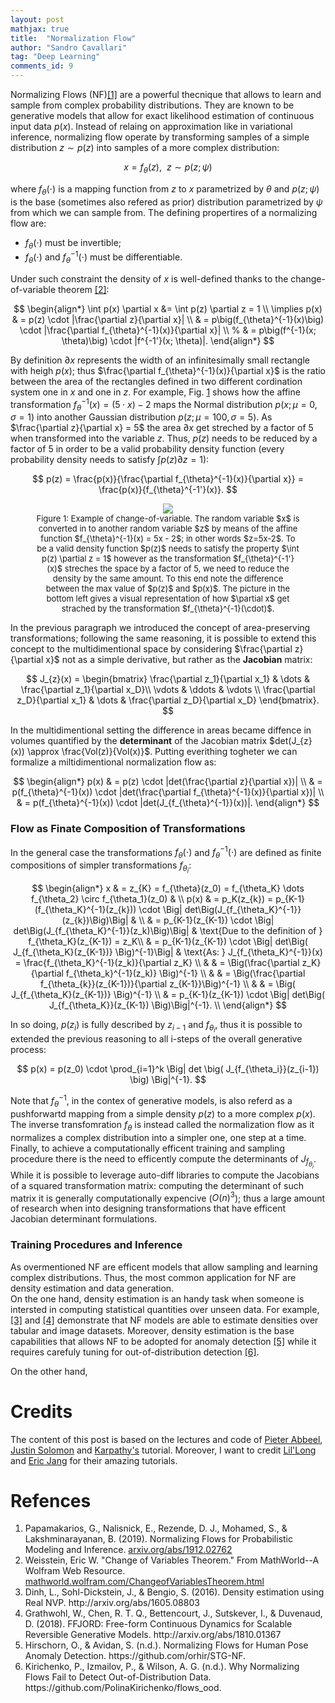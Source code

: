 ```yaml
---
layout: post
mathjax: true
title:  "Normalization Flow"
author: "Sandro Cavallari"
tag: "Deep Learning"
comments_id: 9
---
```


Normalizing Flows (NF)[[1]](#ref:normalization-flow-review) are a powerful thecnique that allows to learn and sample from complex probability distributions.
They are known to be generative models that allow for exact likelihood estimation of continuous input data $p(x)$.
Instead of relaing on approximation like in variational inference, normalizing flow operate by transforming samples of a simple distribution $z \sim p(z)$ into samples of a more complex distribution:

$$
x = f_{\theta}(z), ~~ z \sim p(z; \psi)
$$

where $f_{\theta}(\cdot)$ is a mapping function from $z$ to $x$ parametrized by $\theta$ and $p(z; \psi)$ is the base (sometimes also refered as prior) distribution parametrized by $\psi$ from which we can sample from.
The defining propertires of a normalizing flow are:
 - $f_{\theta}(\cdot)$ must be invertible;
 - $f_{\theta}(\cdot)$ and $f_{\theta}^{-1}(\cdot)$ must be differentiable.

Under such constraint the density of $x$ is well-defined thanks to the change-of-variable theorem [[2]](#ref:change-of-variable):

$$
\begin{align*}
    \int p(x) \partial x &= \int p(z) \partial z = 1 \\
    \implies p(x) & = p(z) \cdot |\frac{\partial z}{\partial x}| \\
    & = p\big(f_{\theta}^{-1}(x)\big) \cdot |\frac{\partial f_{\theta}^{-1}(x)}{\partial x}| \\
    % & = p\big(f^{-1}(x; \theta)\big) \cdot |f^{-1'}(x; \theta)|.
\end{align*}
$$

By definition $\partial x$ represents the width of an infinitesimally small rectangle with heigh $p(x)$; thus $\frac{\partial f_{\theta}^{-1}(x)}{\partial x}$ is the ratio between the area of the rectangles defined in two different cordination system one in $x$ and one in $z$.
For example, Fig. [1]($fig:change-of-variable) shows how the affine transformation $f_{\theta}^{-1}(x) = (5 \cdot x) - 2$ maps the Normal distribution $p(x; \mu=0, \sigma=1)$ into another Gaussian distribution $p(z; \mu=100, \sigma=5)$.
As $\frac{\partial z}{\partial x} = 5$ the area $\partial x$ get streched by a factor of 5 when transformed into the variable $z$. Thus, $p(z)$ needs to be reduced by a factor of 5 in order to be a valid probability density function (every probability density needs to satisfy $\int p(z) \partial z = 1$):

$$
p(z) = \frac{p(x)}{\frac{\partial f_{\theta}^{-1}(x)}{\partial x}} = \frac{p(x)}{f_{\theta}^{-1'}(x)}.
$$

<div style="text-align:center;" id="fig:change-of-variable">
    <figure>
        <img src="{{site.baseurl}}/assets/img/norm_flow/change-of-variable.png" style="max-width: 98%">
        <figcaption style="font-size:small;">
            Figure 1: Example of change-of-variable. The random variable $x$ is converted in to another random variable $z$ by means of the affine function $f_{\theta}^{-1}(x) = 5x - 2$; in other words $z=5x-2$.
            To be a valid density function $p(z)$ needs to satisfy the property $\int p(z) \partial z = 1$ however as the transformation $f_{\theta}^{-1'}(x)$ streches the space by a factor of 5, we need to reduce the density by the same amount.
            To this end note the difference between the max value of $p(z)$ and $p(x)$.
            The picture in the bottom left gives a visual representation of how $\partial x$ get strached by the transformation $f_{\theta}^{-1}(\cdot)$.
        </figcaption>
    </figure>
</div>


In the previous paragraph we introduced the concept of area-preserving transformations; following the same reasoning, it is possible to extend this concept to the multidimentional space by considering $\frac{\partial z}{\partial x}$ not as a simple derivative, but rather as the **Jacobian** matrix:

$$
J_{z}(x) = \begin{bmatrix} 
    \frac{\partial z_1}{\partial x_1} & \dots & \frac{\partial z_1}{\partial x_D}\\
    \vdots & \ddots &  \vdots \\
    \frac{\partial z_D}{\partial x_1} & \dots & \frac{\partial z_D}{\partial x_D}
\end{bmatrix}.
$$

In the multidimentional setting the difference in areas became diffence in volumes quantified by the **determinant** of the Jacobian matrix
$det(J_{z}(x)) \approx \frac{Vol(z)}{Vol(x)}$.
Putting everithing togheter we can formalize a miltidimentional normalization flow as:

$$
\begin{align*}
p(x) & = p(z) \cdot |det(\frac{\partial z}{\partial x})| \\
& = p(f_{\theta}^{-1}(x)) \cdot |det(\frac{\partial f_{\theta}^{-1}(x)}{\partial x})| \\
& = p(f_{\theta}^{-1}(x)) \cdot |det(J_{f_{\theta}^{-1}}(x))|.
\end{align*}
$$

### Flow as Finate Composition of Transformations

In the general case the transformations $f_{\theta}(\cdot)$ and $f_{\theta}^{-1}(\cdot)$ are defined as finite compositions of simpler transformations $f_{\theta_i}$:

$$
\begin{align*}
x & = z_{K} = f_{\theta}(z_0) = f_{\theta_K} \dots f_{\theta_2} \circ f_{\theta_1}(z_0) & \\
p(x) & = p_K(z_{k}) = p_{K-1}(f_{\theta_K}^{-1}(z_{k})) \cdot \Big| det\Big(J_{f_{\theta_K}^{-1}}(z_{k})\Big)\Big| & \\
& = p_{K-1}(z_{K-1}) \cdot \Big| det\Big(J_{f_{\theta_K}^{-1}}(z_k)\Big)\Big| & \text{Due to the definition of } f_{\theta_K}(z_{K-1}) = z_K\\
& = p_{K-1}(z_{K-1}) \cdot \Big| det\Big( J_{f_{\theta_K}(z_{K-1})} \Big)^{-1}\Big| & \text{As: } J_{f_{\theta_K}^{-1}}(x) = \frac{f_{\theta_K}^{-1}(z_k)}{\partial z_K} \\
& & = \Big(\frac{\partial z_K}{\partial f_{\theta_k}^{-1}(z_k)} \Big)^{-1} \\
& & = \Big(\frac{\partial f_{\theta_{k}}(z_{K-1})}{\partial z_{K-1}}\Big)^{-1} \\
& & = \Big( J_{f_{\theta_K}(z_{K-1})} \Big)^{-1} \\
& = p_{K-1}(z_{K-1}) \cdot \Big| det\Big( J_{f_{\theta_K}}(z_{K-1}) \Big)\Big|^{-1}. \\
\end{align*}
$$

In so doing, $p(z_i)$ is fully described by $z_{i-1}$ and $f_{\theta_i}$, thus it is possible to extended the previous reasoning to all i-steps of the overall generative process:

$$
p(x) = p(z_0) \cdot \prod_{i=1}^k \Big| det \big( J_{f_{\theta_i}}(z_{i-1}) \big) \Big|^{-1}.
$$

Note that $f_{\theta}^{-1}$, in the contex of generative models, is also referd as a pushforwartd mapping from a simple density $p(z)$ to a more complex $p(x)$.
The inverse transfomration $f_{\theta}$ is instead called the normalization flow as it normalizes a complex distribution into a simpler one, one step at a time.  
Finally, to achieve a computationally efficent training and sampling procedure there is the need to efficently compute the determinants of $J_{f_{\theta_i}}$.
While it is possible to leverage auto-diff libraries to compute the Jacobians of a squared transformation matrix: computing the determinant of such matrix it is generally computationally expencive ($O(n)^3$); thus a large amount of research when into designing transformations that have efficent Jacobian determinant formulations.

### Training Procedures and Inference

As overmentioned NF are efficent models that allow sampling and learning complex distributions.
Thus, the most common application for NF are density estimation and data generation.  
On the one hand, density estimation is an handy task when someone is intersted in computing statistical quantities over unseen data. For example, [[3]](#ref:density-estimation) and [[4]](#ref:ffjord) demonstrate that NF models are able to estimate densities over tabular and image datasets. 
Moreover, density estimation is the base capabilities that allows NF to be adopted for anomaly detection [[5]](#ref:nf-anomaly-detection) while it requires carefuly tuning for out-of-distribution detection [[6]](#ref:nf-for-odd).

On the other hand,



<!-- why we need to sample ? -->

<!-- training process with max-likelihood -->
<!-- KL divergence formulation -->
<!-- comparison of inference with other models -->
<!-- tractable inference and sampling -->
# Credits

The content of this post is based on the lectures and code of [Pieter Abbeel](https://sites.google.com/view/berkeley-cs294-158-sp20/home), [Justin Solomon](https://groups.csail.mit.edu/gdpgroup/6838_spring_2021.html) and [Karpathy's](https://github.com/karpathy/pytorch-normalizing-flows) tutorial.
Moreover, I want to credit [Lil'Long](https://lilianweng.github.io/posts/2018-10-13-flow-models/) and [Eric Jang](https://blog.evjang.com/2018/01/nf1.html) for their amazing tutorials.

# Refences

<ol>
    <li id="ref:normalization-flow-review"> Papamakarios, G., Nalisnick, E., Rezende, D. J., Mohamed, S., & Lakshminarayanan, B. (2019). Normalizing Flows for Probabilistic Modeling and Inference. <a href="http://arxiv.org/abs/1912.02762">arxiv.org/abs/1912.02762</a></li>
    <li id="ref:change-of-variable"> Weisstein, Eric W. "Change of Variables Theorem." From MathWorld--A Wolfram Web Resource. <a href="https://mathworld.wolfram.com/ChangeofVariablesTheorem.html">mathworld.wolfram.com/ChangeofVariablesTheorem.html</a> </li>
    <li id="ref:density-estimation"> Dinh, L., Sohl-Dickstein, J., & Bengio, S. (2016). Density estimation using Real NVP. http://arxiv.org/abs/1605.08803</li>
    <li id="ref:ffjord"> Grathwohl, W., Chen, R. T. Q., Bettencourt, J., Sutskever, I., & Duvenaud, D. (2018). FFJORD: Free-form Continuous Dynamics for Scalable Reversible Generative Models. http://arxiv.org/abs/1810.01367</li>
    <li id="ref:nf-anomaly-detection"> Hirschorn, O., & Avidan, S. (n.d.). Normalizing Flows for Human Pose Anomaly Detection. https://github.com/orhir/STG-NF. </li>
    <li id="ref:nf-for-odd"> Kirichenko, P., Izmailov, P., & Wilson, A. G. (n.d.). Why Normalizing Flows Fail to Detect Out-of-Distribution Data. https://github.com/PolinaKirichenko/flows_ood. </li>
</ol>